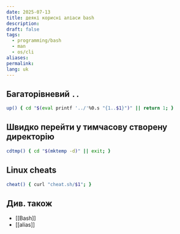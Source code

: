 ```yaml
---
date: 2025-07-13
title: деякі корисні аліаси bash
description: 
draft: false
tags:
  - programming/bash
  - man
  - os/cli
aliases: 
permalink: 
lang: uk
---
```


## Багаторівневий `..`

```bash
up() { cd "$(eval printf '../'%0.s "{1..$1}")" || return 1; }
```

## Швидко перейти у тимчасову створену директорію

```bash
cdtmp() { cd "$(mktemp -d)" || exit; }
```

## Linux cheats

```bash
cheat() { curl "cheat.sh/$1"; }
```

## Див. також

- [[Bash]]
- [[alias]]